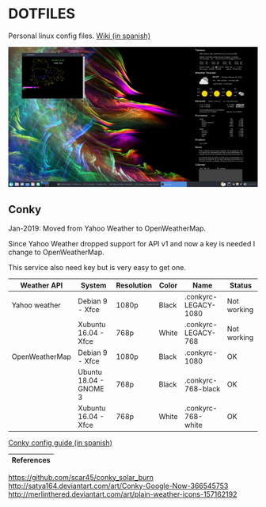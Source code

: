 # DOTFILES

Personal linux config files. [Wiki (in spanish)](https://github.com/manurs/dotfiles/wiki)

![alt tag](https://raw.githubusercontent.com/manurs/dotfiles/master/d3.png)

## Conky

Jan-2019: Moved from Yahoo Weather to OpenWeatherMap.

Since Yahoo Weather dropped support for API v1 and now a key is needed I change to OpenWeatherMap.

This service also need key but is very easy to get one.

| Weather API | System | Resolution | Color | Name | Status
|-|-|-|-|-|-|
| Yahoo weather  | Debian 9 - Xfce | 1080p | Black | .conkyrc-LEGACY-1080 | Not working |
|   | Xubuntu 16.04 - Xfce   | 768p  | White | .conkyrc-LEGACY-768  | Not working |
| OpenWeatherMap | Debian 9 - Xfce | 1080p | Black | .conkyrc-1080        | OK |
|  | Ubuntu 18.04 - GNOME 3 | 768p  | Black | .conkyrc-768-black   | OK |
|  | Xubuntu 16.04 - Xfce   | 768p  | White | .conkyrc-768-white   | OK |

[Conky config guide (in spanish)](https://github.com/manurs/dotfiles/wiki/Configurar-conky-en-nuevo-equipo)

| References |
|:--- |
https://github.com/scar45/conky_solar_burn
http://satya164.deviantart.com/art/Conky-Google-Now-366545753
http://merlinthered.deviantart.com/art/plain-weather-icons-157162192


